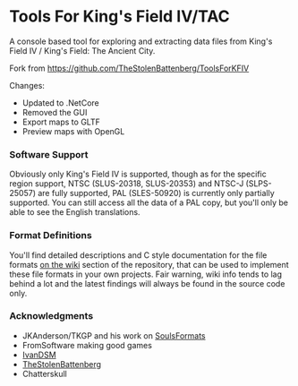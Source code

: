# Tools For King's Field IV/TAC

A console based tool for exploring and extracting data files from King's Field IV / King's Field: The Ancient City.

Fork from https://github.com/TheStolenBattenberg/ToolsForKFIV

Changes:
 
- Updated to .NetCore
- Removed the GUI
- Export maps to GLTF
- Preview maps with OpenGL

### Software Support
Obviously only King's Field IV is supported, though as for the specific region support, NTSC (SLUS-20318, SLUS-20353) and NTSC-J (SLPS-25057) are fully supported, PAL (SLES-50920) is currently only partially supported. You can still access all the data of a PAL copy, but you'll only be able to see the English translations.

### Format Definitions
You'll find detailed descriptions and C style documentation for the file formats [on the wiki](https://github.com/TheStolenBattenberg/ToolsForKFIV/wiki) section of the repository, that can be used to implement these file formats in your own projects. Fair warning, wiki info tends to lag behind a lot and the latest findings will always be found in the source code only.

### Acknowledgments

* JKAnderson/TKGP and his work on [SoulsFormats](https://github.com/JKAnderson/SoulsFormats "SoulsFormats repository on GitHub")
* FromSoftware making good games
* [IvanDSM](https://github.com/IvanDSM "IvanDSM's GitHub")
* [TheStolenBattenberg](https://github.com/TheStolenBattenberg "TheStolenBattenberg's GitHub")
* Chatterskull
